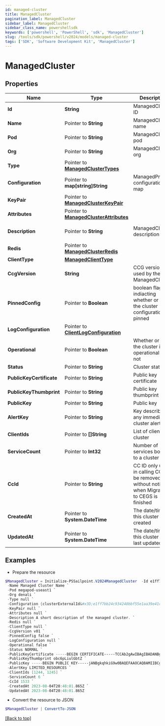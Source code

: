 ```yaml
---
id: managed-cluster
title: ManagedCluster
pagination_label: ManagedCluster
sidebar_label: ManagedCluster
sidebar_class_name: powershellsdk
keywords: ['powershell', 'PowerShell', 'sdk', 'ManagedCluster'] 
slug: /tools/sdk/powershell/v2024/models/managed-cluster
tags: ['SDK', 'Software Development Kit', 'ManagedCluster']
---
```



# ManagedCluster

## Properties

Name | Type | Description | Notes
------------ | ------------- | ------------- | -------------
**Id** |  **String** | ManagedCluster ID | [required]
**Name** |  Pointer to **String** | ManagedCluster name | [optional] 
**Pod** |  Pointer to **String** | ManagedCluster pod | [optional] 
**Org** |  Pointer to **String** | ManagedCluster org | [optional] 
**Type** |  Pointer to [**ManagedClusterTypes**](managed-cluster-types) |  | [optional] 
**Configuration** |  Pointer to **map[string]String** | ManagedProcess configuration map | [optional] 
**KeyPair** |  Pointer to [**ManagedClusterKeyPair**](managed-cluster-key-pair) |  | [optional] 
**Attributes** |  Pointer to [**ManagedClusterAttributes**](managed-cluster-attributes) |  | [optional] 
**Description** |  Pointer to **String** | ManagedCluster description | [optional] [default to "q"]
**Redis** |  Pointer to [**ManagedClusterRedis**](managed-cluster-redis) |  | [optional] 
**ClientType** |  [**ManagedClientType**](managed-client-type) |  | [required]
**CcgVersion** |  **String** | CCG version used by the ManagedCluster | [required]
**PinnedConfig** |  Pointer to **Boolean** | boolean flag indiacting whether or not the cluster configuration is pinned | [optional] [default to $false]
**LogConfiguration** |  Pointer to [**ClientLogConfiguration**](client-log-configuration) |  | [optional] 
**Operational** |  Pointer to **Boolean** | Whether or not the cluster is operational or not | [optional] [default to $false]
**Status** |  Pointer to **String** | Cluster status | [optional] 
**PublicKeyCertificate** |  Pointer to **String** | Public key certificate | [optional] 
**PublicKeyThumbprint** |  Pointer to **String** | Public key thumbprint | [optional] 
**PublicKey** |  Pointer to **String** | Public key | [optional] 
**AlertKey** |  Pointer to **String** | Key describing any immediate cluster alerts | [optional] 
**ClientIds** |  Pointer to **[]String** | List of clients in a cluster | [optional] 
**ServiceCount** |  Pointer to **Int32** | Number of services bound to a cluster | [optional] [default to 0]
**CcId** |  Pointer to **String** | CC ID only used in calling CC, will be removed without notice when Migration to CEGS is finished | [optional] [default to "0"]
**CreatedAt** |  Pointer to **System.DateTime** | The date/time this cluster was created | [optional] 
**UpdatedAt** |  Pointer to **System.DateTime** | The date/time this cluster was last updated | [optional] 

## Examples

- Prepare the resource
```powershell
$ManagedCluster = Initialize-PSSailpoint.V2024ManagedCluster  -Id e1ff7bb24c934240bbf55e1aa39e41c5 `
 -Name Managed Cluster Name `
 -Pod megapod-useast1 `
 -Org denali `
 -Type null `
 -Configuration {clusterExternalId&#x3D;e1ff7bb24c934240bbf55e1aa39e41c5, clusterType&#x3D;sqsCluster, gmtOffset&#x3D;-5} `
 -KeyPair null `
 -Attributes null `
 -Description A short description of the managed cluster. `
 -Redis null `
 -ClientType null `
 -CcgVersion v01 `
 -PinnedConfig false `
 -LogConfiguration null `
 -Operational false `
 -Status NORMAL `
 -PublicKeyCertificate -----BEGIN CERTIFICATE-----TCCAb2gAwIBAgIBADANBgkqhkiG9w0BAQsFADAuMQ0wCwYDVQQD-----END CERTIFICATE----- `
 -PublicKeyThumbprint obc6pLiulGbtZ `
 -PublicKey -----BEGIN PUBLIC KEY-----jANBgkqhkiG9w0BAQEFAAOCAQ8AMIIBCgKCAQEA3WgnsxP52MDgBTfHR+5n4-----END PUBLIC KEY----- `
 -AlertKey LIMITED_RESOURCES `
 -ClientIds [1244, 1245] `
 -ServiceCount 6 `
 -CcId 1533 `
 -CreatedAt 2023-08-04T20:48:01.865Z `
 -UpdatedAt 2023-08-04T20:48:01.865Z
```

- Convert the resource to JSON
```powershell
$ManagedCluster | ConvertTo-JSON
```


[[Back to top]](#) 

